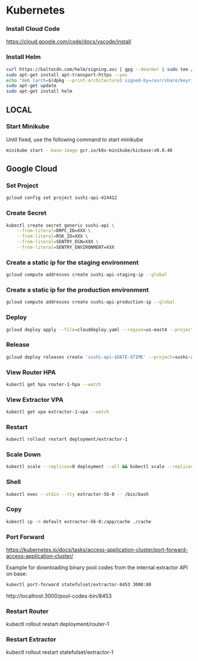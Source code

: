 # Kubernetes

### Install Cloud Code

https://cloud.google.com/code/docs/vscode/install

### Install Helm

```bash
curl https://baltocdn.com/helm/signing.asc | gpg --dearmor | sudo tee /usr/share/keyrings/helm.gpg > /dev/null
sudo apt-get install apt-transport-https --yes
echo "deb [arch=$(dpkg --print-architecture) signed-by=/usr/share/keyrings/helm.gpg] https://baltocdn.com/helm/stable/debian/ all main" | sudo tee /etc/apt/sources.list.d/helm-stable-debian.list
sudo apt-get update
sudo apt-get install helm
```

## LOCAL

### Start Minikube

Until fixed, use the following command to start minikube

```bash
minikube start --base-image gcr.io/k8s-minikube/kicbase:v0.0.40
```

## Google Cloud

### Set Project

```bash
gcloud config set project sushi-api-414412
```

### Create Secret

```bash
kubectl create secret generic sushi-api \
    --from-literal=DRPC_ID=XXX \
    --from-literal=RSK_ID=XXX \
    --from-literal=SENTRY_DSN=XXX \
    --from-literal=SENTRY_ENVIRONMENT=XXX
```

### Create a static ip for the staging environment

```bash
gcloud compute addresses create sushi-api-staging-ip --global
```

### Create a static ip for the production environment

```bash
gcloud compute addresses create sushi-api-production-ip --global
```

### Deploy

```bash
gcloud deploy apply --file=clouddeploy.yaml --region=us-east4 --project=sushi-api-414412
```

### Release

```bash
gcloud deploy releases create 'sushi-api-$DATE-$TIME' --project=sushi-api-414412 --region=us-east4 --source=. --delivery-pipeline=sushi-api --images=extractor=,router=
```

### View Router HPA

```bash
kubectl get hpa router-1-hpa --watch
```

### View Extractor VPA

```bash
kubectl get vpa extractor-1-vpa --watch
```

### Restart

```bash
kubectl rollout restart deployment/extractor-1
```

### Scale Down

```bash
kubectl scale --replicas=0 deployment --all && kubectl scale --replicas=0 statefulset --all
```

### Shell

```bash
kubectl exec --stdin --tty extractor-56-0 -- /bin/bash
```

### Copy

```bash
kubectl cp -n default extractor-56-0:/app/cache ./cache
```

### Port Forward

https://kubernetes.io/docs/tasks/access-application-cluster/port-forward-access-application-cluster/

Example for downloading binary pool codes from the internal extractor API on base:

```bash
kubectl port-forward statefulset/extractor-8453 3000:80
```

http://localhost:3000/pool-codes-bin/8453

### Restart Router

kubectl rollout restart deployment/router-1

### Restart Extractor

kubectl rollout restart statefulset/extractor-1